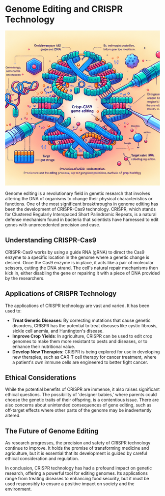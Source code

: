 # Genome Editing and CRISPR Technology

![CRISPR-Cas9 mechanism](https://raw.githubusercontent.com/Kanakjr/100-days-of-AI-Writing/main/images/Genome-Editing-and-CRISPR-Technology.png)

Genome editing is a revolutionary field in genetic research that involves altering the DNA of organisms to change their physical characteristics or functions. One of the most significant breakthroughs in genome editing has been the development of CRISPR-Cas9 technology. CRISPR, which stands for Clustered Regularly Interspaced Short Palindromic Repeats, is a natural defense mechanism found in bacteria that scientists have harnessed to edit genes with unprecedented precision and ease.

## Understanding CRISPR-Cas9

CRISPR-Cas9 works by using a guide RNA (gRNA) to direct the Cas9 enzyme to a specific location in the genome where a genetic change is desired. Once the Cas9 enzyme is in place, it acts like a pair of molecular scissors, cutting the DNA strand. The cell's natural repair mechanisms then kick in, either disabling the gene or repairing it with a piece of DNA provided by the researchers.

## Applications of CRISPR Technology

The applications of CRISPR technology are vast and varied. It has been used to:

- **Treat Genetic Diseases**: By correcting mutations that cause genetic disorders, CRISPR has the potential to treat diseases like cystic fibrosis, sickle cell anemia, and Huntington's disease.
- **Improve Crop Yields**: In agriculture, CRISPR can be used to edit crop genomes to make them more resistant to pests and diseases, or to enhance their nutritional value.
- **Develop New Therapies**: CRISPR is being explored for use in developing new therapies, such as CAR-T cell therapy for cancer treatment, where a patient's own immune cells are engineered to better fight cancer.

## Ethical Considerations

While the potential benefits of CRISPR are immense, it also raises significant ethical questions. The possibility of 'designer babies,' where parents could choose the genetic traits of their offspring, is a contentious issue. There are also concerns about unintended consequences of gene editing, such as off-target effects where other parts of the genome may be inadvertently altered.

## The Future of Genome Editing

As research progresses, the precision and safety of CRISPR technology continue to improve. It holds the promise of transforming medicine and agriculture, but it is essential that its development is guided by careful ethical consideration and regulation.

In conclusion, CRISPR technology has had a profound impact on genetic research, offering a powerful tool for editing genomes. Its applications range from treating diseases to enhancing food security, but it must be used responsibly to ensure a positive impact on society and the environment.